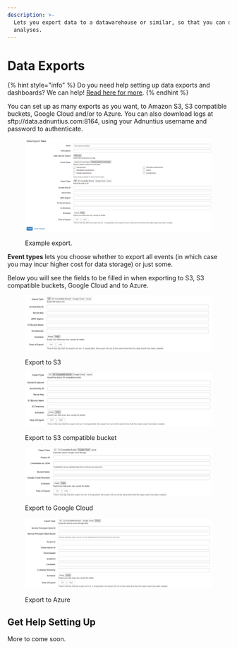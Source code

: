 ```yaml
---
description: >-
  Lets you export data to a datawarehouse or similar, so that you can do deep
  analyses.
---
```


# Data Exports

{% hint style="info" %}
Do you need help setting up data exports and dashboards? We can help! [Read here for more](data-exports.md#get-help-setting-up).
{% endhint %}

You can set up as many exports as you want, to Amazon S3, S3 compatible buckets, Google Cloud and/or to Azure. You can also download logs at sftp://data.adnuntius.com:8164, using your Adnuntius username and password to authenticate.&#x20;

<figure><img src="../../../.gitbook/assets/202210 Exports.png" alt=""><figcaption><p>Example export.</p></figcaption></figure>

**Event types** lets you choose whether to export all events (in which case you may incur higher cost for data storage) or just some.&#x20;

Below you will see the fields to be filled in when exporting to S3, S3 compatible buckets, Google Cloud and to Azure.&#x20;

<figure><img src="../../../.gitbook/assets/202207 Exports - S3.png" alt=""><figcaption><p>Export to S3</p></figcaption></figure>

<figure><img src="../../../.gitbook/assets/202210 Exports - S3 Compatible (1).png" alt=""><figcaption><p>Export to S3 compatible bucket</p></figcaption></figure>

<figure><img src="../../../.gitbook/assets/202210 Exports - Google Cloud (1).png" alt=""><figcaption><p>Export to Google Cloud</p></figcaption></figure>

<figure><img src="../../../.gitbook/assets/202210 Exports - Azure.png" alt=""><figcaption><p>Export to Azure</p></figcaption></figure>

## Get Help Setting Up

More to come soon.
